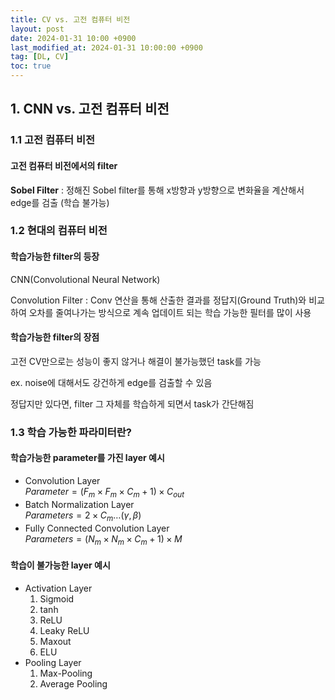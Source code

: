 ```yaml
---
title: CV vs. 고전 컴퓨터 비전
layout: post
date: 2024-01-31 10:00 +0900
last_modified_at: 2024-01-31 10:00:00 +0900
tag: [DL, CV]
toc: true
---
```


## 1. CNN vs. 고전 컴퓨터 비전

### 1.1 고전 컴퓨터 비전

#### 고전 컴퓨터 비전에서의 filter

**Sobel Filter** : 정해진 Sobel filter를 통해 x방향과 y방향으로 변화율을 계산해서 edge를 검출 (학습 불가능)

### 1.2 현대의 컴퓨터 비전

#### 학습가능한 filter의 등장

CNN(Convolutional Neural Network)

Convolution Filter : Conv 연산을 통해 산출한 결과를 정답지(Ground Truth)와 비교하여 오차를 줄여나가는 방식으로 계속 업데이트 되는 학습 가능한 필터를 많이 사용

#### 학습가능한 filter의 장점

고전 CV만으로는 성능이 좋지 않거나 해결이 불가능했던 task를 가능

ex. noise에 대해서도 강건하게 edge를 검출할 수 있음

정답지만 있다면, filter 그 자체를 학습하게 되면서 task가 간단해짐

### 1.3 학습 가능한 파라미터란?

#### 학습가능한 parameter를 가진 layer 예시

* Convolution Layer<br>
$Parameter = (F_m \times F_m \times C_m + 1) \times C_{out}$
* Batch Normalization Layer<br>
$Parameters = 2 \times C_m \dots (\gamma, \beta)$
* Fully Connected Convolution Layer<br>
$Parameters = (N_m \times N_m \times C_m + 1) \times M$

#### 학습이 불가능한 layer 예시

* Activation Layer<br>
    1. Sigmoid
    2. tanh
    3. ReLU
    4. Leaky ReLU
    5. Maxout
    6. ELU
* Pooling Layer<br>
    1. Max-Pooling
    2. Average Pooling
